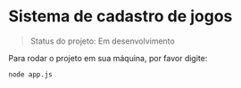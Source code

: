 # Sistema de cadastro de jogos

> Status do projeto: Em desenvolvimento

Para rodar o projeto em sua máquina, por favor digite:

```
node app.js
```

